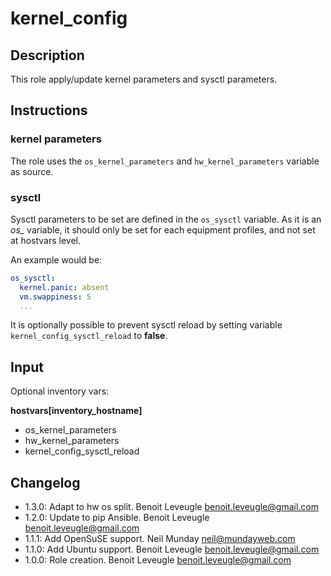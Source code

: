 # kernel_config

## Description

This role apply/update kernel parameters and sysctl parameters.

## Instructions

### kernel parameters

The role uses the `os_kernel_parameters` and `hw_kernel_parameters` variable as source.

### sysctl

Sysctl parameters to be set are defined in the `os_sysctl`
variable. As it is an *os_* variable, it should only be
set for each equipment profiles, and not set at hostvars
level.

An example would be:

```yaml
os_sysctl:
  kernel.panic: absent
  vm.swappiness: 5
  ...
```

It is optionally possible to prevent sysctl reload by
setting variable `kernel_config_sysctl_reload` to **false**.

## Input

Optional inventory vars:

**hostvars[inventory_hostname]**

* os_kernel_parameters
* hw_kernel_parameters
* kernel_config_sysctl_reload

## Changelog

* 1.3.0: Adapt to hw os split. Benoit Leveugle <benoit.leveugle@gmail.com>
* 1.2.0: Update to pip Ansible. Benoit Leveugle <benoit.leveugle@gmail.com>
* 1.1.1: Add OpenSuSE support. Neil Munday <neil@mundayweb.com>
* 1.1.0: Add Ubuntu support. Benoit Leveugle <benoit.leveugle@gmail.com>
* 1.0.0: Role creation. Benoit Leveugle <benoit.leveugle@gmail.com>
